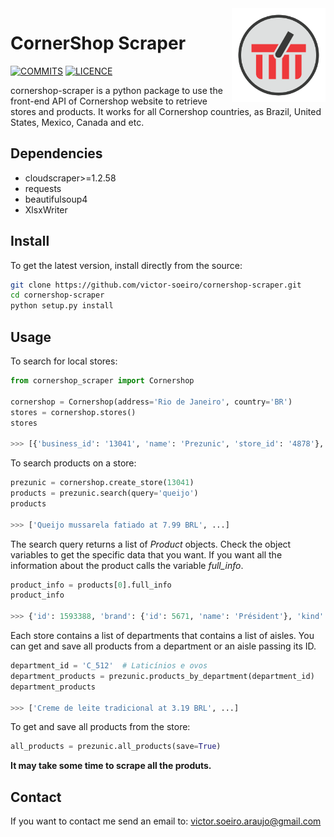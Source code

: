 <img src="https://github.com/victor-soeiro/Cornershop-Scraper/blob/main/src/cornershop_scraper_logo.png?raw=true" width=150 height=150 align="right">

CornerShop Scraper
=================
[![COMMITS](https://img.shields.io/github/last-commit/victor-soeiro/cornershop-scraper)](https://img.shields.io/github/last-commit/victor-soeiro/cornershop-scraper)
[![LICENCE](https://img.shields.io/github/license/victor-soeiro/cornershop-scraper)](https://github.com/victor-soeiro/cornershop-scraper/blob/main/LICENSE)

cornershop-scraper is a python package to use the front-end API of Cornershop website to retrieve stores and products.
It works for all Cornershop countries, as Brazil, United States, Mexico, Canada and etc.

Dependencies
------------

- cloudscraper>=1.2.58
- requests
- beautifulsoup4
- XlsxWriter

Install
-------
To get the latest version, install directly from the source:

``` bash
git clone https://github.com/victor-soeiro/cornershop-scraper.git
cd cornershop-scraper
python setup.py install
```

Usage
-----

To search for local stores:
``` python
from cornershop_scraper import Cornershop

cornershop = Cornershop(address='Rio de Janeiro', country='BR')
stores = cornershop.stores()
stores

>>> [{'business_id': '13041', 'name': 'Prezunic', 'store_id': '4878'}, ...]
```

To search products on a store:
``` python
prezunic = cornershop.create_store(13041)
products = prezunic.search(query='queijo')
products

>>> ['Queijo mussarela fatiado at 7.99 BRL', ...]
```
The search query returns a list of *Product* objects. Check the object variables to get the specific data that you want. If you want all the information about the product
calls the variable *full_info*.

```python
product_info = products[0].full_info
product_info

>>> {'id': 1593388, 'brand': {'id': 5671, 'name': 'Président'}, 'kind': 'PRODUCT', ...}
```

Each store contains a list of departments that contains a list of aisles. You can get and save all products from a department or an aisle passing its ID.

```python
department_id = 'C_512'  # Laticínios e ovos
department_products = prezunic.products_by_department(department_id)
department_products

>>> ['Creme de leite tradicional at 3.19 BRL', ...]
```

To get and save all products from the store:
``` python
all_products = prezunic.all_products(save=True)
```

**It may take some time to scrape all the produts.**

Contact
-------
If you want to contact me send an email to: victor.soeiro.araujo@gmail.com
